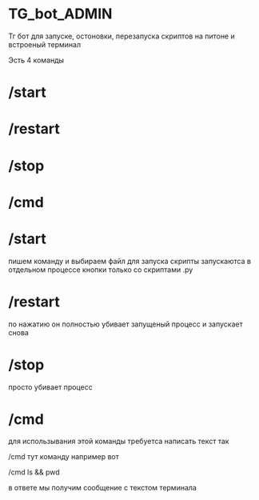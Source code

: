 # TG_bot_ADMIN
Тг бот для запуске, остоновки, перезапуска скриптов на питоне и встроеный терминал

Эсть 4 команды

# /start
# /restart
# /stop
# /cmd
#
#
# /start
пишем команду и выбираем файл для запуска
скрипты запускаютса в отдельном процессе
кнопки только со скриптами .py

# /restart
по нажатию он полностью убивает запущеный процесс
и запускает снова

# /stop
просто убивает процесс

# /cmd

для использывания этой команды требуетса написать текст так

/cmd
тут команду например вот

/cmd
ls && pwd

в ответе мы получим сообщение с текстом терминала
